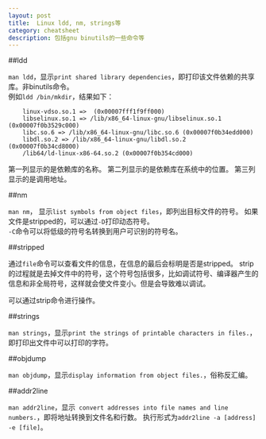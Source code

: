 ```yaml
---
layout: post
title:  Linux ldd, nm, strings等
category: cheatsheet
description: 包括gnu binutils的一些命令等
---
```


##ldd  

`man ldd`，显示`print shared library dependencies`，即打印该文件依赖的共享库。非binutils命令。  
例如`ldd /bin/mkdir`，结果如下：


```
	linux-vdso.so.1 =>  (0x00007fff1f9ff000)
	libselinux.so.1 => /lib/x86_64-linux-gnu/libselinux.so.1 (0x00007f0b3529c000)
	libc.so.6 => /lib/x86_64-linux-gnu/libc.so.6 (0x00007f0b34edd000)
	libdl.so.2 => /lib/x86_64-linux-gnu/libdl.so.2 (0x00007f0b34cd8000)
	/lib64/ld-linux-x86-64.so.2 (0x00007f0b354cd000)

```

第一列显示的是依赖库的名称。 
第二列显示的是依赖库在系统中的位置。 
第三列显示的是调用地址。 

##nm

`man nm`， 显示`list symbols from object files`，即列出目标文件的符号。 
如果文件是stripped的，可以通过`-D`打印动态符号。  
`-C`命令可以将低级的符号名转换到用户可识别的符号名。   

##stripped   

通过`file`命令可以查看文件的信息，在信息的最后会标明是否是stripped。 
strip的过程就是去掉文件中的符号，这个符号包括很多，比如调试符号、编译器产生的信息和非全局符号，这样就会使文件变小。但是会导致难以调试。  

可以通过strip命令进行操作。  

##strings  

`man strings`，显示`print the strings of printable characters in files.`，即打印出文件中可以打印的字符。  

##objdump  

`man objdump`，显示`display information from object files.`，俗称反汇编。  

##addr2line  

`man addr2line`，显示` convert addresses into file names and line numbers.`，即将地址转换到文件名和行数。 执行形式为`addr2line -a [address] -e [file]`。  
